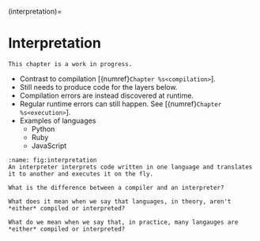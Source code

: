 (interpretation)=
# Interpretation

```{warning}
This chapter is a work in progress.
```

- Contrast to compilation [{numref}`Chapter %s<compilation>`].
- Still needs to produce code for the layers below.
- Compilation errors are instead discovered at runtime.
- Regular runtime errors can still happen. See [{numref}`Chapter %s<execution>`].
- Examples of languages
  - Python
  - Ruby
  - JavaScript


```{figure} ../images/interpretation.svg
:name: fig:interpretation
An interpreter interprets code written in one language and translates it to another and executes it on the fly.
```

```{exercise}
What is the difference between a compiler and an interpreter?
```

```{exercise}
What does it mean when we say that languages, in theory, aren't *either* compiled or interpreted?
```

```{exercise}
What do we mean when we say that, in practice, many langauges are *either* compiled or interpreted?
```
